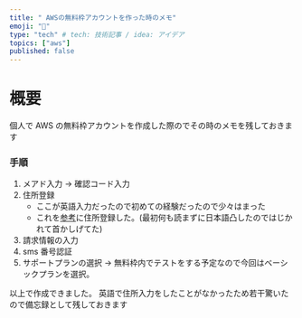 ```yaml
---
title: " AWSの無料枠アカウントを作った時のメモ"
emoji: "🙆"
type: "tech" # tech: 技術記事 / idea: アイデア
topics: ["aws"]
published: false
---
```


# 概要

個人で AWS の無料枠アカウントを作成した際のでその時のメモを残しておきます

### 手順

1. メアド入力 → 確認コード入力
2. 住所登録
   - ここが英語入力だったので初めての経験だったので少々はまった
   - これを[参考](https://eikaiwa.weblio.jp/column/phrases/handy_english_phrases/adress-in-english#i-2)に住所登録した。(最初何も読まずに日本語凸したのではじかれて首かしげてた)
3. 請求情報の入力
4. sms 番号認証
5. サポートプランの選択 → 無料枠内でテストをする予定なので今回はベーシックプランを選択。

以上で作成できました。
英語で住所入力をしたことがなかったため若干驚いたので備忘録として残しておきます
